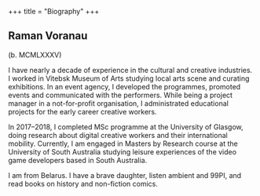 +++
title = "Biography"
+++

## Raman Voranau

(b. MCMLXXXV)

I have nearly a decade of experience in the cultural and creative industries. I worked in Vitebsk Museum of Arts studying local arts scene and curating exhibitions. In an event agency, I developed the programmes, promoted events and communicated with the performers. While being a project manager in a not-for-profit organisation, I administrated educational projects for the early career creative workers.

In 2017–2018, I completed MSc programme at the University of Glasgow, doing research about digital creative workers and their international mobility. Currently, I am engaged in Masters by Research course at the University of South Australia studying leisure experiences of the video game developers based in South Australia.

I am from Belarus. I have a brave daughter, listen ambient and 99PI, and read books on history and non-fiction comics.
